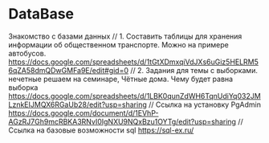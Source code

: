 # DataBase
Знакомство с базами данных
// 1. Составить таблицы для хранения информации об общественном транспорте. Можно на примере автобусов.
https://docs.google.com/spreadsheets/d/1tGtXDmxqiVdJXs6uGiz5HELRM56qZA58dmQDwGMFa9E/edit#gid=0
// 2. Задания для темы с выборками. нечетные решаем на семинаре, Чётные дома. Чему будет равна выборка
https://docs.google.com/spreadsheets/d/1LBK0qunZdWH6TqnUdiYq032JMLznkEIJMQX6RGaUb28/edit?usp=sharing
// Ссылка на установку PgAdmin
https://docs.google.com/document/d/1EVhP-AGzRJ7Gh9mcRBKA3RNvI0IgNXU9NQxBzu1OYTg/edit?usp=sharing
// Ссылка на базовые возможности sql
https://sql-ex.ru/